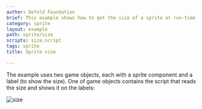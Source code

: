 ```yaml
---
author: Defold Foundation
brief: This example shows how to get the size of a sprite at run-time
category: sprite
layout: example
path: sprite/size
scripts: size.script
tags: sprite
title: Sprite size

---
```



The example uses two game objects, each with a sprite component and a label (to show the size). One of game objects contains the script that reads the size and shows it on the labels:

![size](size.png)
